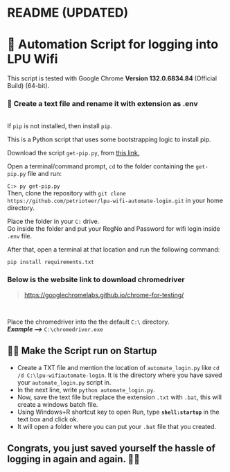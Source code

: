 # README (UPDATED)

# 🤖 Automation Script for logging into LPU Wifi

This script is tested with Google Chrome <b> Version 132.0.6834.84 </b> (Official Build) (64-bit).
<br>

### 🛑 **Create a text file and rename it with extension as .env**

<br>If `pip` is not installed, then install `pip`.
<br>

This is a Python script that uses some bootstrapping logic to install pip.

Download the script `get-pip.py`, from [this link.](https://bootstrap.pypa.io/get-pip.py)

Open a terminal/command prompt, `cd` to the folder containing the `get-pip.py` file and run:

`C:> py get-pip.py`
<br>Then, clone the repository with `git clone https://github.com/petrioteer/lpu-wifi-automate-login.git` in your home directory.
<br>

Place the folder in your `C:` drive.
<br>
Go inside the folder and put your RegNo and Password for wifi login inside `.env` file.

After that, open a terminal at that location and run the following command:<br>

`pip install requirements.txt`
<br>

### Below is the website link to download chromedriver
>
> <https://googlechromelabs.github.io/chrome-for-testing/>
<br>

Place the chromedriver into the the default `C:\` directory. <br>
***Example -->*** `C:\chromedriver.exe`

## 👨‍💻 Make the Script run on Startup

- Create a TXT file and mention the location of `automate_login.py` like `cd /d C:\lpu-wifiautomate-login`. It is the directory where you have saved your `automate_login.py` script in.
- In the next line, write `python automate_login.py`.
- Now, save the text file but replace the extension `.txt` with `.bat`, this will create a windows batch file.
- Using Windows+R shortcut key to open Run, type **`shell:startup`** in the text box and click ok.
- It will open a folder where you can put your `.bat` file that you created.

## Congrats, you just saved yourself the hassle of logging in again and again. 🥳🥳
